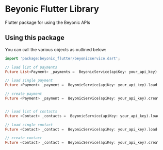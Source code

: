 # Beyonic Flutter Library

Flutter package for using the Beyonic APIs

## Using this package

You can call the various objects as outlined below:

```dart
import 'package:beyonic_flutter/beyonicservice.dart';

// load list of payments
Future List<Payment> _payments =  BeyonicService(apiKey: your_api_key).load(Payment.all, offset: 0);

// load single payment
Future <Payment> _payment =  BeyonicService(apiKey: your_api_key).load(Payment.single);

// create payment
Future <Payment> _payment =  BeyonicService(apiKey: your_api_key).create(Payment.create, params);


// load list of contacts
Future <Contact> _contacts =  BeyonicService(apiKey: your_api_key).load(Contact.all, offset: 0);

// load single contact
Future <Contact> _contact =  BeyonicService(apiKey: your_api_key).load(Contact.single);

// create contact
Future <Contact> _contact =  BeyonicService(apiKey: your_api_key).create(Contact.create, params);


```